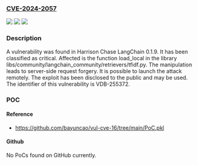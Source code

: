 ### [CVE-2024-2057](https://cve.mitre.org/cgi-bin/cvename.cgi?name=CVE-2024-2057)
![](https://img.shields.io/static/v1?label=Product&message=LangChain&color=blue)
![](https://img.shields.io/static/v1?label=Version&message=%3D%200.1.9%20&color=brighgreen)
![](https://img.shields.io/static/v1?label=Vulnerability&message=CWE-918%20Server-Side%20Request%20Forgery&color=brighgreen)

### Description

A vulnerability was found in Harrison Chase LangChain 0.1.9. It has been classified as critical. Affected is the function load_local in the library libs/community/langchain_community/retrievers/tfidf.py. The manipulation leads to server-side request forgery. It is possible to launch the attack remotely. The exploit has been disclosed to the public and may be used. The identifier of this vulnerability is VDB-255372.

### POC

#### Reference
- https://github.com/bayuncao/vul-cve-16/tree/main/PoC.pkl

#### Github
No PoCs found on GitHub currently.

